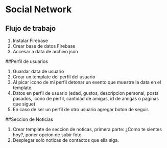 # Social Network

## Flujo de trabajo

1. Instalar Firebase
2. Crear base de datos Firebase
3. Accesar a data de archivo json

##Perfil de usuarios
1. Guardar data de usuario 
2. Crear un template del perfil del usuario
3. Al picar icono de mi perfil detonar un evento que muestre la data en el template.
4. Datos en perfil de usuario (edad, gustos, descripcion personal, posts pasados, icono de perfil, cantidad de amigas, id de amigas o paginas que sigue)
5. En caso de ser un perfil de otro usuario agregar boton de seguir.

##Seccion de Noticias
1. Crear template de seccion de noticas, primera parte: ¿Como te sientes hoy?, poner opcion de subir foto.
2. Desplegar solo noticas de contactos que ella siga.





